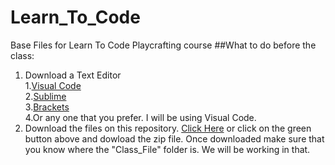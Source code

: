 # Learn_To_Code
 Base Files for Learn To Code Playcrafting course
##What to do before the class:
1. Download a Text Editor  
 1.[Visual Code](https://code.visualstudio.com/)  
 2.[Sublime](https://www.sublimetext.com/)  
 3.[Brackets](http://brackets.io/)  
 4.Or any one that you prefer. I  will be using Visual Code.  
2. Download the files on this repository. [Click Here](https://github.com/mtc9417/Learn_To_Code/archive/master.zip)
or click on the green button above and dowload the zip file. Once downloaded make sure that you know where the
"Class_File" folder is. We will be working in that.
